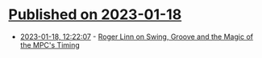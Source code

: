 # [Published on 2023-01-18](index.md)

* [2023-01-18, 12:22:07](https://news.ycombinator.com/item?id=34425861) - [Roger Linn on Swing, Groove and the Magic of the MPC's Timing](https://www.attackmagazine.com/features/interview/roger-linn-swing-groove-magic-mpc-timing/)
